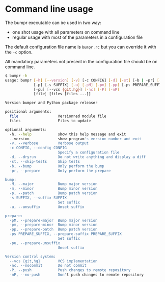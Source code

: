 # Command line usage

The bumpr executable can be used in two way:

- one shot usage with all parameters on command line
- regular usage with most of the parameters in a configuration file

The default configuration file name is `bumpr.rc` but you can override
it with the `-c` option.

All mandatory parameters not present in the configuration file should be
on command line.

```bash
$ bumpr -h
usage: bumpr [-h] [--version] [-v] [-c CONFIG] [-d] [-st] [-b | -pr] [-M] [-m]
             [-p] [-s SUFFIX] [-u] [-pM] [-pm] [-pp] [-ps PREPARE_SUFFIX]
             [-pu] [--vcs {git,hg}] [-nc] [-P] [-nP]
             [file] [files [files ...]]

Version bumper and Python package releaser

positional arguments:
  file                  Versionned module file
  files                 Files to update

optional arguments:
  -h, --help            show this help message and exit
  --version             show program's version number and exit
  -v, --verbose         Verbose output
  -c CONFIG, --config CONFIG
                        Specify a configuration file
  -d, --dryrun          Do not write anything and display a diff
  -st, --skip-tests     Skip tests
  -b, --bump            Only perform the bump
  -pr, --prepare        Only perform the prepare

bump:
  -M, --major           Bump major version
  -m, --minor           Bump minor version
  -p, --patch           Bump patch version
  -s SUFFIX, --suffix SUFFIX
                        Set suffix
  -u, --unsuffix        Unset suffix

prepare:
  -pM, --prepare-major  Bump major version
  -pm, --prepare-minor  Bump minor version
  -pp, --prepare-patch  Bump patch version
  -ps PREPARE_SUFFIX, --prepare-suffix PREPARE_SUFFIX
                        Set suffix
  -pu, --prepare-unsuffix
                        Unset suffix

Version control system:
  --vcs {git,hg}        VCS implementation
  -nc, --nocommit       Do not commit
  -P, --push            Push changes to remote repository
  -nP, --no-push        Don't push changes to remote repository
```
